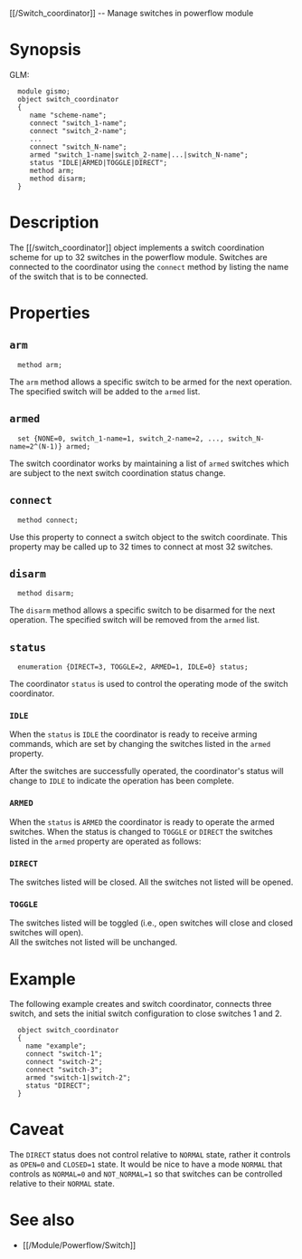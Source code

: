[[/Switch_coordinator]] -- Manage switches in powerflow module

# Synopsis

GLM:

~~~
  module gismo;
  object switch_coordinator
  {
     name "scheme-name";
     connect "switch_1-name";
     connect "switch_2-name";
     ...
     connect "switch_N-name";
     armed "switch_1-name|switch_2-name|...|switch_N-name";
     status "IDLE|ARMED|TOGGLE|DIRECT";
     method arm;
     method disarm;
  }
~~~

# Description

The [[/switch_coordinator]] object implements a switch coordination scheme for up to 32 switches in the powerflow module.  Switches are connected to the coordinator using the `connect` method by listing the name of the switch that is to be connected.

# Properties

## `arm`
~~~
  method arm;
~~~

The `arm` method allows a specific switch to be armed for the next operation. The specified switch will be added to the `armed` list.

## `armed `
~~~
  set {NONE=0, switch_1-name=1, switch_2-name=2, ..., switch_N-name=2^(N-1)} armed;
~~~

The switch coordinator works by maintaining a list of `armed` switches which are subject to the next switch coordination status change. 

## `connect`
~~~
  method connect;
~~~

Use this property to connect a switch object to the switch coordinate.  This property may be called up to 32 times to connect at most 32 switches.

## `disarm`
~~~
  method disarm;
~~~

The `disarm` method allows a specific switch to be disarmed for the next operation.  The specified switch will be removed from the `armed` list.

## `status`
~~~
  enumeration {DIRECT=3, TOGGLE=2, ARMED=1, IDLE=0} status;
~~~

The coordinator `status` is used to control the operating mode of the switch coordinator.

### `IDLE`

When the `status` is `IDLE` the coordinator is ready to receive arming commands, which are set by changing the switches listed in the `armed` property.  

After the switches are successfully operated, the coordinator's status will change to `IDLE` to indicate the operation has been complete.

### `ARMED`

When the `status` is `ARMED` the coordinator is ready to operate the armed switches. When the status is changed to `TOGGLE` or `DIRECT` the switches listed in the `armed` property are operated as follows:

### `DIRECT`

The switches listed will be closed. All the switches not listed will be opened.

### `TOGGLE`

The switches listed will be toggled (i.e., open switches will close and closed switches will open).  
All the switches not listed will be unchanged.

# Example

The following example creates and switch coordinator, connects three switch, and sets the initial switch configuration to close switches 1 and 2.
~~~
  object switch_coordinator
  {
    name "example";
    connect "switch-1";
    connect "switch-2";
    connect "switch-3";
    armed "switch-1|switch-2";
    status "DIRECT";
  }
~~~

# Caveat

The `DIRECT` status does not control relative to `NORMAL` state, rather it controls as `OPEN=0` and `CLOSED=1` state. It would be nice to have a mode `NORMAL` that controls as `NORMAL=0` and `NOT_NORMAL=1` so that switches can be controlled relative to their `NORMAL` state.

# See also

* [[/Module/Powerflow/Switch]]
